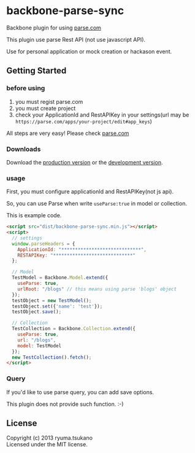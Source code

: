 # backbone-parse-sync

Backbone plugin for using [parse.com](http://parse.com)

This plugin use parse Rest API (not use javascript API).

Use for personal application or mock creation or hackason event.

## Getting Started

### before using

1. you must regist parse.com
1. you must create project
1. check your ApplicationId and RestAPIKey in your settings(url may be ```https://parse.com/apps/your-project/edit#app_keys```)

All steps are very easy! Please check [parse.com](http://parse.com/)

### Downloads

Download the [production version][min] or the [development version][max].

[min]: https://raw.github.com/lxyuma/backbone-parse-sync/master/dist/backbone-parse-sync.min.js
[max]: https://raw.github.com/lxyuma/backbone-parse-sync/master/dist/backbone-parse-sync.js

### usage

First, you must configure applicationId and RestAPIKey(not js api).

So, you can use Parse when write ```useParse:true``` in model or collection.

This is example code.

```html
<script src="dist/backbone-parse-sync.min.js"></script>
<script>
  // settings
  window.parseHeaders = {
    ApplicationId: "*****************************",
    RESTAPIKey: "*****************************"
  };

  // Model
  TestModel = Backbone.Model.extend({
    useParse: true,
    urlRoot: "/blogs" // this means using parse 'blogs' object
  });
  testObject = new TestModel();
  testObject.set({'name': 'test'});
  testObject.save();

  // Collection
  TestCollection = Backbone.Collection.extend({
    useParse: true,
    url: "/blogs",
    model: TestModel
  });
  new TestCollection().fetch();
</script>
```

### Query

If you'd like to use parse query, you can add save options.

This plugin does not provide such function. :-)

## License
Copyright (c) 2013 ryuma.tsukano  
Licensed under the MIT license.

